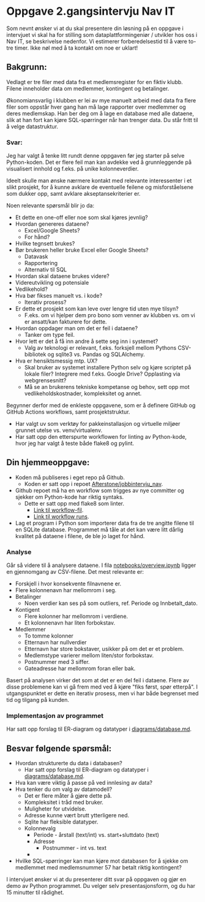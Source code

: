 # Oppgave 2.gangsintervju Nav IT

Som nevnt ønsker vi at du skal presentere din løsning på en oppgave i intervjuet vi skal ha for stilling som dataplattformingeniør / utvikler hos oss i Nav IT, se beskrivelse nedenfor. Vi estimerer forberedelsestid til å være to-tre timer. Ikke nøl med å ta kontakt om noe er uklart!

## Bakgrunn:
Vedlagt er tre filer med data fra et medlemsregister for en fiktiv klubb. Filene inneholder data om medlemmer, kontingent og betalinger.

Økonomiansvarlig i klubben er lei av mye manuelt arbeid med data fra flere filer som oppstår hver gang han må lage rapporter over medlemmer og deres medlemskap. Han ber deg om å lage en database med alle dataene, slik at han fort kan kjøre SQL-spørringer når han trenger data. Du står fritt til å velge datastruktur.

### Svar:

Jeg har valgt å tenke litt rundt denne oppgaven før jeg starter på selve Python-koden. Det er flere feil man kan avdekke ved å grunnleggende på visualisert innhold og f.eks. på unike kolonneverdier.

Ideelt skulle man ønske nærmere kontakt med relevante interessenter i et slikt prosjekt, for å kunne avklare de eventuelle feilene og misforståelsene som dukker opp, samt avklare akseptansekriterier er.

Noen relevante spørsmål blir jo da:
- Et dette en one-off eller noe som skal kjøres jevnlig?
- Hvordan genereres dataene?
  - Excel/Google Sheets?
  - For hånd?
- Hvilke tegnsett brukes?
- Bør brukeren heller bruke Excel eller Google Sheets?
  - Datavask
  - Rapportering
  - Alternativ til SQL
- Hvordan skal dataene brukes videre?
- Videreutvikling og potensiale
- Vedlikehold?
- Hva bør fikses manuelt vs. i kode?
  - Iterativ prosess?
- Er dette et prosjekt som kan leve over lengre tid uten mye tilsyn?
  - F.eks. om vi hjelper dem pro bono som venner av klubben vs. om vi er ansatt/kan fakturere for dette.
- Hvordan oppdager man om det er feil i dataene?
  - Tanker om type feil.
- Hvor lett er det å få inn andre å sette seg inn i systemet?
  - Valg av teknologi er relevant, f.eks. forksjell mellom Pythons CSV-bibliotek og sqlite3 vs. Pandas og SQLAlchemy.
- Hva er hensiktsmessig mtp. UX?
  - Skal bruker av systemet installere Python selv og kjøre scriptet på lokale filer? Integrere med f.eks. Google Drive? Opplasting via webgrensesnitt?
  - Må se an brukerens tekniske kompetanse og behov, sett opp mot vedlikeholdskostnader, kompleksitet og annet.

Begynner derfor med de enkleste oppgavene, som er å definere GitHub og GitHub Actions workflows, samt prosjektstruktur.
- Har valgt uv som verktøy for pakkeinstallasjon og virtuelle miljøer grunnet utelse vs. venv/virtualenv.
- Har satt opp den etterspurte workflowen for linting av Python-kode, hvor jeg har valgt å teste både flake8 og pylint.



## Din hjemmeoppgave:

- Koden må publiseres i eget repo på Github.
  - Koden er satt opp i repoet [Afterstone/jobbintervju_nav](https://github.com/Afterstone/jobbintervju_nav/).
- Github repoet må ha en workflow som trigges av nye committer og sjekker om Python-kode har riktig syntaks.
  - Dette er satt opp med flake8 som linter.
    - [Link til workflow-fil](https://github.com/Afterstone/jobbintervju_nav/blob/main/.github/workflows/linting.yaml).
    - [Link til workflow runs](https://github.com/Afterstone/jobbintervju_nav/actions/workflows/linting.yaml).
- Lag et program i Python som importerer data fra de tre angitte filene til en SQLite database. Programmet må tåle at det kan være litt dårlig kvalitet på dataene i filene, de ble jo laget for hånd.

### Analyse

Går så videre til å analysere dataene. I fila [notebooks/overview.ipynb](notebooks/overview.ipynb) ligger en gjennomgang av CSV-filene. Det mest relevante er:
- Forskjell i hvor konsekvente filnavnene er.
- Flere kolonnenavn har mellomrom i seg.
- Betalinger
  - Noen verdier kan ses på som outliers, ref. Periode og Innbetalt_dato.
- Kontigent
  - Flere kolonner har mellomrom i verdiene.
  - Et kolonnenavn har liten forbokstav.
- Medlemmer
  - To tomme kolonner
  - Etternavn har nullverdier
  - Etternavn har store bokstaver, usikker på om det er et problem.
  - Medlemstype varierer mellom liten/stor forbokstav.
  - Postnummer med 3 siffer.
  - Gateadresse har mellomrom foran eller bak.

Basert på analysen virker det som at det er en del feil i dataene. Flere av disse problemene kan vi gå frem med ved å kjøre "fiks først, spør etterpå". I utgangspunktet er dette en iterativ prosess, men vi har både begrenset med tid og tilgang på kunden.

### Implementasjon av programmet

Har satt opp forslag til ER-diagram og datatyper i [diagrams/database.md](diagrams/database.md).

## Besvar følgende spørsmål:
- Hvordan strukturerte du data i databasen?
  - Har satt opp forslag til ER-diagram og datatyper i [diagrams/database.md](diagrams/database.md).
- Hva kan være viktig å passe på ved innlesing av data?
- Hva tenker du om valg av datamodell?
  - Det er flere måter å gjøre dette på.
  - Kompleksitet i tråd med bruker.
  - Muligheter for utvidelse.
  - Adresse kunne vært brutt ytterligere ned.
  - Sqlite har fleksible datatyper.
  - Kolonnevalg
    - Periode - årstall (text/int) vs. start+sluttdato (text)
    - Adresse
      - Postnummer - int vs. text
    - 
- Hvilke SQL-spørringer kan man kjøre mot databasen for å sjekke om medlemmet med medlemsnummer 57 har betalt riktig kontingent?

I intervjuet ønsker vi at du presenterer ditt svar på oppgaven og gjør en demo av Python programmet. Du velger selv presentasjonsform, og du har 15 minutter til rådighet.
